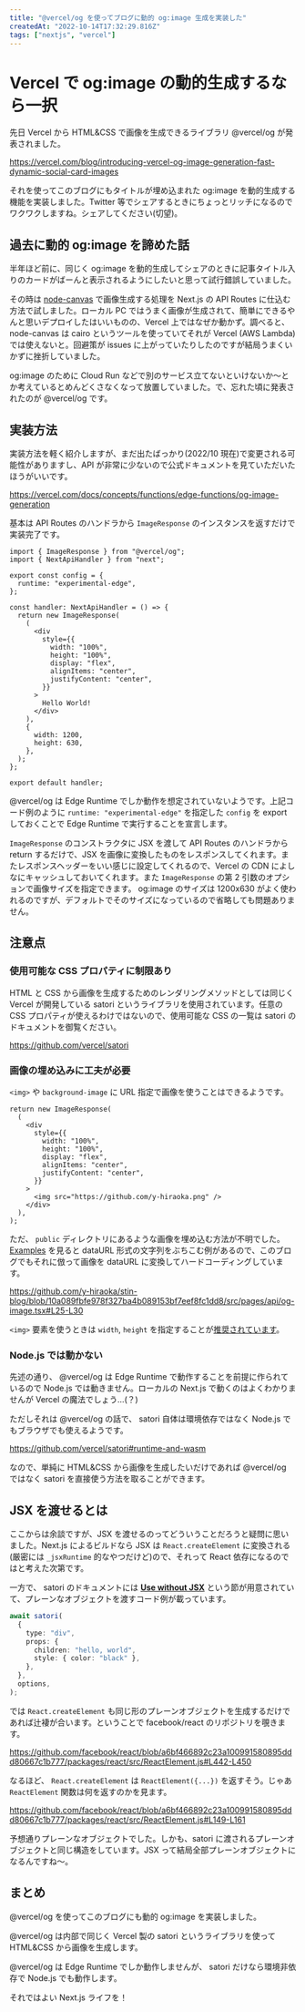 ```yaml
---
title: "@vercel/og を使ってブログに動的 og:image 生成を実装した"
createdAt: "2022-10-14T17:32:29.816Z"
tags: ["nextjs", "vercel"]
---
```


# Vercel で og:image の動的生成するなら一択

先日 Vercel から HTML&CSS で画像を生成できるライブラリ @vercel/og が発表されました。

https://vercel.com/blog/introducing-vercel-og-image-generation-fast-dynamic-social-card-images

それを使ってこのブログにもタイトルが埋め込まれた og:image を動的生成する機能を実装しました。Twitter 等でシェアするときにちょっとリッチになるのでワクワクしますね。シェアしてください(切望)。

## 過去に動的 og:image を諦めた話

半年ほど前に、同じく og:image を動的生成してシェアのときに記事タイトル入りのカードがばーんと表示されるようにしたいと思って試行錯誤していました。

その時は [node-canvas](https://github.com/Automattic/node-canvas) で画像生成する処理を Next.js の API Routes に仕込む方法で試しました。ローカル PC ではうまく画像が生成されて、簡単にできるやんと思いデプロイしたはいいものの、Vercel 上ではなぜか動かず。調べると、node-canvas は cairo というツールを使っていてそれが Vercel (AWS Lambda)では使えないと。回避策が issues に上がっていたりしたのですが結局うまくいかずに挫折していました。

og:image のために Cloud Run などで別のサービス立てないといけないか〜とか考えているとめんどくさなくなって放置していました。で、忘れた頃に発表されたのが @vercel/og です。

## 実装方法

実装方法を軽く紹介しますが、まだ出たばっかり(2022/10 現在)で変更される可能性がありますし、API が非常に少ないので公式ドキュメントを見ていただいたほうがいいです。

https://vercel.com/docs/concepts/functions/edge-functions/og-image-generation

基本は API Routes のハンドラから `ImageResponse` のインスタンスを返すだけで実装完了です。

```tsx
import { ImageResponse } from "@vercel/og";
import { NextApiHandler } from "next";

export const config = {
  runtime: "experimental-edge",
};

const handler: NextApiHandler = () => {
  return new ImageResponse(
    (
      <div
        style={{
          width: "100%",
          height: "100%",
          display: "flex",
          alignItems: "center",
          justifyContent: "center",
        }}
      >
        Hello World!
      </div>
    ),
    {
      width: 1200,
      height: 630,
    },
  );
};

export default handler;
```

@vercel/og は Edge Runtime でしか動作を想定されていないようです。上記コード例のように `runtime: "experimental-edge"` を指定した `config` を export しておくことで Edge Runtime で実行することを宣言します。

`ImageResponse` のコンストラクタに JSX を渡して API Routes のハンドラから return するだけで、JSX を画像に変換したものをレスポンスしてくれます。またレスポンスヘッダーをいい感じに設定してくれるので、Vercel の CDN によしなにキャッシュしておいてくれます。また `ImageResponse` の第 2 引数のオプションで画像サイズを指定できます。 og:image のサイズは 1200x630 がよく使われるのですが、デフォルトでそのサイズになっているので省略しても問題ありません。

## 注意点

### 使用可能な CSS プロパティに制限あり

HTML と CSS から画像を生成するためのレンダリングメソッドとしては同じく Vercel が開発している satori というライブラリを使用されています。任意の CSS プロパティが使えるわけではないので、使用可能な CSS の一覧は satori のドキュメントを御覧ください。

https://github.com/vercel/satori

### 画像の埋め込みに工夫が必要

`<img>` や `background-image` に URL 指定で画像を使うことはできるようです。

```tsx
return new ImageResponse(
  (
    <div
      style={{
        width: "100%",
        height: "100%",
        display: "flex",
        alignItems: "center",
        justifyContent: "center",
      }}
    >
      <img src="https://github.com/y-hiraoka.png" />
    </div>
  ),
);
```

ただ、 `public` ディレクトリにあるような画像を埋め込む方法が不明でした。 [Examples](https://vercel.com/docs/concepts/functions/edge-functions/og-image-examples) を見ると dataURL 形式の文字列をぶちこむ例があるので、このブログでもそれに倣って画像を dataURL に変換してハードコーディングしています。

https://github.com/y-hiraoka/stin-blog/blob/10a089fbfe978f327ba4b089153bf7eef8fc1dd8/src/pages/api/og-image.tsx#L25-L30

`<img>` 要素を使うときは `width`, `height` を指定することが[推奨されています](https://github.com/vercel/satori#images)。

### Node.js では動かない

先述の通り、 @vercel/og は Edge Runtime で動作することを前提に作られているので Node.js では動きません。ローカルの Next.js で動くのはよくわかりませんが Vercel の魔法でしょう…(？)

ただしそれは @vercel/og の話で、 satori 自体は環境依存ではなく Node.js でもブラウザでも使えるようです。

https://github.com/vercel/satori#runtime-and-wasm

なので、単純に HTML&CSS から画像を生成したいだけであれば @vercel/og ではなく satori を直接使う方法を取ることができます。

## JSX を渡せるとは

ここからは余談ですが、JSX を渡せるのってどういうことだろうと疑問に思いました。Next.js によるビルドなら JSX は `React.createElement` に変換される(厳密には `_jsxRuntime` 的なやつだけど)ので、それって React 依存になるのではと考えた次第です。

一方で、 satori のドキュメントには [**Use without JSX**](https://github.com/vercel/satori#use-without-jsx) という節が用意されていて、プレーンなオブジェクトを渡すコード例が載っています。

```ts
await satori(
  {
    type: "div",
    props: {
      children: "hello, world",
      style: { color: "black" },
    },
  },
  options,
);
```

では `React.createElement` も同じ形のプレーンオブジェクトを生成するだけであれば辻褄が合います。ということで facebook/react のリポジトリを覗きます。

https://github.com/facebook/react/blob/a6bf466892c23a100991580895ddd80667c1b777/packages/react/src/ReactElement.js#L442-L450

なるほど、 `React.createElement` は `ReactElement({...})` を返すそう。じゃあ `ReactElement` 関数は何を返すのかを見ます。

https://github.com/facebook/react/blob/a6bf466892c23a100991580895ddd80667c1b777/packages/react/src/ReactElement.js#L149-L161

予想通りプレーンなオブジェクトでした。しかも、satori に渡されるプレーンオブジェクトと同じ構造をしています。JSX って結局全部プレーンオブジェクトになるんですね〜。

## まとめ

@vercel/og を使ってこのブログにも動的 og:image を実装しました。

@vercel/og は内部で同じく Vercel 製の satori というライブラリを使って HTML&CSS から画像を生成します。

@vercel/og は Edge Runtime でしか動作しませんが、 satori だけなら環境非依存で Node.js でも動作します。

それではよい Next.js ライフを！
